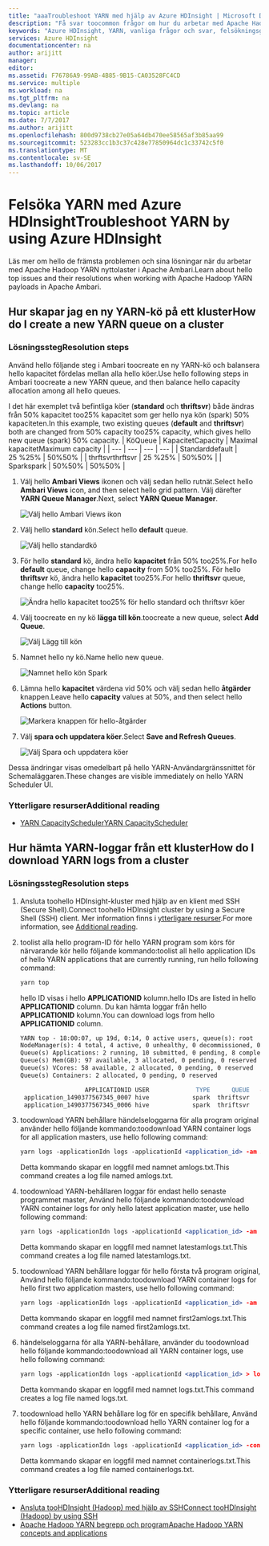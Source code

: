```yaml
---
title: "aaaTroubleshoot YARN med hjälp av Azure HDInsight | Microsoft Docs"
description: "Få svar toocommon frågor om hur du arbetar med Apache Hadoop YARN och Azure HDInsight."
keywords: "Azure HDInsight, YARN, vanliga frågor och svar, felsökningsguide för vanliga frågor"
services: Azure HDInsight
documentationcenter: na
author: arijitt
manager: 
editor: 
ms.assetid: F76786A9-99AB-4B85-9B15-CA03528FC4CD
ms.service: multiple
ms.workload: na
ms.tgt_pltfrm: na
ms.devlang: na
ms.topic: article
ms.date: 7/7/2017
ms.author: arijitt
ms.openlocfilehash: 800d9738cb27e05a64db470ee58565af3b85aa99
ms.sourcegitcommit: 523283cc1b3c37c428e77850964dc1c33742c5f0
ms.translationtype: MT
ms.contentlocale: sv-SE
ms.lasthandoff: 10/06/2017
---
```

# <a name="troubleshoot-yarn-by-using-azure-hdinsight"></a><span data-ttu-id="d2718-104">Felsöka YARN med Azure HDInsight</span><span class="sxs-lookup"><span data-stu-id="d2718-104">Troubleshoot YARN by using Azure HDInsight</span></span>

<span data-ttu-id="d2718-105">Läs mer om hello de främsta problemen och sina lösningar när du arbetar med Apache Hadoop YARN nyttolaster i Apache Ambari.</span><span class="sxs-lookup"><span data-stu-id="d2718-105">Learn about hello top issues and their resolutions when working with Apache Hadoop YARN payloads in Apache Ambari.</span></span>

## <a name="how-do-i-create-a-new-yarn-queue-on-a-cluster"></a><span data-ttu-id="d2718-106">Hur skapar jag en ny YARN-kö på ett kluster</span><span class="sxs-lookup"><span data-stu-id="d2718-106">How do I create a new YARN queue on a cluster</span></span>


### <a name="resolution-steps"></a><span data-ttu-id="d2718-107">Lösningssteg</span><span class="sxs-lookup"><span data-stu-id="d2718-107">Resolution steps</span></span> 

<span data-ttu-id="d2718-108">Använd hello följande steg i Ambari toocreate en ny YARN-kö och balansera hello kapacitet fördelas mellan alla hello köer.</span><span class="sxs-lookup"><span data-stu-id="d2718-108">Use hello following steps in Ambari toocreate a new YARN queue, and then balance hello capacity allocation among all hello queues.</span></span> 

<span data-ttu-id="d2718-109">I det här exemplet två befintliga köer (**standard** och **thriftsvr**) både ändras från 50% kapacitet too25% kapacitet som ger hello nya kön (spark) 50% kapaciteten.</span><span class="sxs-lookup"><span data-stu-id="d2718-109">In this example, two existing queues (**default** and **thriftsvr**) both are changed from 50% capacity too25% capacity, which gives hello new queue (spark) 50% capacity.</span></span>
| <span data-ttu-id="d2718-110">Kö</span><span class="sxs-lookup"><span data-stu-id="d2718-110">Queue</span></span> | <span data-ttu-id="d2718-111">Kapacitet</span><span class="sxs-lookup"><span data-stu-id="d2718-111">Capacity</span></span> | <span data-ttu-id="d2718-112">Maximal kapacitet</span><span class="sxs-lookup"><span data-stu-id="d2718-112">Maximum capacity</span></span> |
| --- | --- | --- | --- |
| <span data-ttu-id="d2718-113">Standard</span><span class="sxs-lookup"><span data-stu-id="d2718-113">default</span></span> | <span data-ttu-id="d2718-114">25 %</span><span class="sxs-lookup"><span data-stu-id="d2718-114">25%</span></span> | <span data-ttu-id="d2718-115">50%</span><span class="sxs-lookup"><span data-stu-id="d2718-115">50%</span></span> |
| <span data-ttu-id="d2718-116">thrftsvr</span><span class="sxs-lookup"><span data-stu-id="d2718-116">thrftsvr</span></span> | <span data-ttu-id="d2718-117">25 %</span><span class="sxs-lookup"><span data-stu-id="d2718-117">25%</span></span> | <span data-ttu-id="d2718-118">50%</span><span class="sxs-lookup"><span data-stu-id="d2718-118">50%</span></span> |
| <span data-ttu-id="d2718-119">Spark</span><span class="sxs-lookup"><span data-stu-id="d2718-119">spark</span></span> | <span data-ttu-id="d2718-120">50%</span><span class="sxs-lookup"><span data-stu-id="d2718-120">50%</span></span> | <span data-ttu-id="d2718-121">50%</span><span class="sxs-lookup"><span data-stu-id="d2718-121">50%</span></span> |

1. <span data-ttu-id="d2718-122">Välj hello **Ambari Views** ikonen och välj sedan hello rutnät.</span><span class="sxs-lookup"><span data-stu-id="d2718-122">Select hello **Ambari Views** icon, and then select hello grid pattern.</span></span> <span data-ttu-id="d2718-123">Välj därefter **YARN Queue Manager**.</span><span class="sxs-lookup"><span data-stu-id="d2718-123">Next, select **YARN Queue Manager**.</span></span>

    ![Välj hello Ambari Views ikon](media/hdinsight-troubleshoot-yarn/create-queue-1.png)
2. <span data-ttu-id="d2718-125">Välj hello **standard** kön.</span><span class="sxs-lookup"><span data-stu-id="d2718-125">Select hello **default** queue.</span></span>

    ![Välj hello standardkö](media/hdinsight-troubleshoot-yarn/create-queue-2.png)
3. <span data-ttu-id="d2718-127">För hello **standard** kö, ändra hello **kapacitet** från 50% too25%.</span><span class="sxs-lookup"><span data-stu-id="d2718-127">For hello **default** queue, change hello **capacity** from 50% too25%.</span></span> <span data-ttu-id="d2718-128">För hello **thriftsvr** kö, ändra hello **kapacitet** too25%.</span><span class="sxs-lookup"><span data-stu-id="d2718-128">For hello **thriftsvr** queue, change hello **capacity** too25%.</span></span>

    ![Ändra hello kapacitet too25% för hello standard och thriftsvr köer](media/hdinsight-troubleshoot-yarn/create-queue-3.png)
4. <span data-ttu-id="d2718-130">Välj toocreate en ny kö **lägga till kön**.</span><span class="sxs-lookup"><span data-stu-id="d2718-130">toocreate a new queue, select **Add Queue**.</span></span>

    ![Välj Lägg till kön](media/hdinsight-troubleshoot-yarn/create-queue-4.png)

5. <span data-ttu-id="d2718-132">Namnet hello ny kö.</span><span class="sxs-lookup"><span data-stu-id="d2718-132">Name hello new queue.</span></span>

    ![Namnet hello kön Spark](media/hdinsight-troubleshoot-yarn/create-queue-5.png)  

6. <span data-ttu-id="d2718-134">Lämna hello **kapacitet** värdena vid 50% och välj sedan hello **åtgärder** knappen.</span><span class="sxs-lookup"><span data-stu-id="d2718-134">Leave hello **capacity** values at 50%, and then select hello **Actions** button.</span></span>

    ![Markera knappen för hello-åtgärder](media/hdinsight-troubleshoot-yarn/create-queue-6.png)  
7. <span data-ttu-id="d2718-136">Välj **spara och uppdatera köer**.</span><span class="sxs-lookup"><span data-stu-id="d2718-136">Select **Save and Refresh Queues**.</span></span>

    ![Välj Spara och uppdatera köer](media/hdinsight-troubleshoot-yarn/create-queue-7.png)  

<span data-ttu-id="d2718-138">Dessa ändringar visas omedelbart på hello YARN-Användargränssnittet för Schemaläggaren.</span><span class="sxs-lookup"><span data-stu-id="d2718-138">These changes are visible immediately on hello YARN Scheduler UI.</span></span>

### <a name="additional-reading"></a><span data-ttu-id="d2718-139">Ytterligare resurser</span><span class="sxs-lookup"><span data-stu-id="d2718-139">Additional reading</span></span>

- [<span data-ttu-id="d2718-140">YARN CapacityScheduler</span><span class="sxs-lookup"><span data-stu-id="d2718-140">YARN CapacityScheduler</span></span>](https://hadoop.apache.org/docs/r2.7.2/hadoop-yarn/hadoop-yarn-site/CapacityScheduler.html)


## <a name="how-do-i-download-yarn-logs-from-a-cluster"></a><span data-ttu-id="d2718-141">Hur hämta YARN-loggar från ett kluster</span><span class="sxs-lookup"><span data-stu-id="d2718-141">How do I download YARN logs from a cluster</span></span>


### <a name="resolution-steps"></a><span data-ttu-id="d2718-142">Lösningssteg</span><span class="sxs-lookup"><span data-stu-id="d2718-142">Resolution steps</span></span> 

1. <span data-ttu-id="d2718-143">Ansluta toohello HDInsight-kluster med hjälp av en klient med SSH (Secure Shell).</span><span class="sxs-lookup"><span data-stu-id="d2718-143">Connect toohello HDInsight cluster by using a Secure Shell (SSH) client.</span></span> <span data-ttu-id="d2718-144">Mer information finns i [ytterligare resurser](#additional-reading-2).</span><span class="sxs-lookup"><span data-stu-id="d2718-144">For more information, see [Additional reading](#additional-reading-2).</span></span>

2. <span data-ttu-id="d2718-145">toolist alla hello program-ID för hello YARN program som körs för närvarande kör hello följande kommando:</span><span class="sxs-lookup"><span data-stu-id="d2718-145">toolist all hello application IDs of hello YARN applications that are currently running, run hello following command:</span></span>

    ```apache
    yarn top
    ```
    <span data-ttu-id="d2718-146">hello ID visas i hello **APPLICATIONID** kolumn.</span><span class="sxs-lookup"><span data-stu-id="d2718-146">hello IDs are listed in hello **APPLICATIONID** column.</span></span> <span data-ttu-id="d2718-147">Du kan hämta loggar från hello **APPLICATIONID** kolumn.</span><span class="sxs-lookup"><span data-stu-id="d2718-147">You can download logs from hello **APPLICATIONID** column.</span></span>

    ```apache
    YARN top - 18:00:07, up 19d, 0:14, 0 active users, queue(s): root
    NodeManager(s): 4 total, 4 active, 0 unhealthy, 0 decommissioned, 0 lost, 0 rebooted
    Queue(s) Applications: 2 running, 10 submitted, 0 pending, 8 completed, 0 killed, 0 failed
    Queue(s) Mem(GB): 97 available, 3 allocated, 0 pending, 0 reserved
    Queue(s) VCores: 58 available, 2 allocated, 0 pending, 0 reserved
    Queue(s) Containers: 2 allocated, 0 pending, 0 reserved

                      APPLICATIONID USER             TYPE      QUEUE   #CONT  #RCONT  VCORES RVCORES     MEM    RMEM  VCORESECS    MEMSECS %PROGR       TIME NAME
     application_1490377567345_0007 hive            spark  thriftsvr       1       0       1       0      1G      0G    1628407    2442611  10.00   18:20:20 Thrift JDBC/ODBC Server
     application_1490377567345_0006 hive            spark  thriftsvr       1       0       1       0      1G      0G    1628430    2442645  10.00   18:20:20 Thrift JDBC/ODBC Server
    ```

3. <span data-ttu-id="d2718-148">toodownload YARN behållare händelseloggarna för alla program original använder hello följande kommando:</span><span class="sxs-lookup"><span data-stu-id="d2718-148">toodownload YARN container logs for all application masters, use hello following command:</span></span>
   
    ```apache
    yarn logs -applicationIdn logs -applicationId <application_id> -am ALL > amlogs.txt
    ```

    <span data-ttu-id="d2718-149">Detta kommando skapar en loggfil med namnet amlogs.txt.</span><span class="sxs-lookup"><span data-stu-id="d2718-149">This command creates a log file named amlogs.txt.</span></span> 

4. <span data-ttu-id="d2718-150">toodownload YARN-behållaren loggar för endast hello senaste programmet master, Använd hello följande kommando:</span><span class="sxs-lookup"><span data-stu-id="d2718-150">toodownload YARN container logs for only hello latest application master, use hello following command:</span></span>

    ```apache
    yarn logs -applicationIdn logs -applicationId <application_id> -am -1 > latestamlogs.txt
    ```

    <span data-ttu-id="d2718-151">Detta kommando skapar en loggfil med namnet latestamlogs.txt.</span><span class="sxs-lookup"><span data-stu-id="d2718-151">This command creates a log file named latestamlogs.txt.</span></span> 

4. <span data-ttu-id="d2718-152">toodownload YARN behållare loggar för hello första två program original, Använd hello följande kommando:</span><span class="sxs-lookup"><span data-stu-id="d2718-152">toodownload YARN container logs for hello first two application masters, use hello following command:</span></span>

    ```apache
    yarn logs -applicationIdn logs -applicationId <application_id> -am 1,2 > first2amlogs.txt 
    ```

    <span data-ttu-id="d2718-153">Detta kommando skapar en loggfil med namnet first2amlogs.txt.</span><span class="sxs-lookup"><span data-stu-id="d2718-153">This command creates a log file named first2amlogs.txt.</span></span> 

5. <span data-ttu-id="d2718-154">händelseloggarna för alla YARN-behållare, använder du toodownload hello följande kommando:</span><span class="sxs-lookup"><span data-stu-id="d2718-154">toodownload all YARN container logs, use hello following command:</span></span>

    ```apache
    yarn logs -applicationIdn logs -applicationId <application_id> > logs.txt
    ```

    <span data-ttu-id="d2718-155">Detta kommando skapar en loggfil med namnet logs.txt.</span><span class="sxs-lookup"><span data-stu-id="d2718-155">This command creates a log file named logs.txt.</span></span> 

6. <span data-ttu-id="d2718-156">toodownload hello YARN behållare log för en specifik behållare, Använd hello följande kommando:</span><span class="sxs-lookup"><span data-stu-id="d2718-156">toodownload hello YARN container log for a specific container, use hello following command:</span></span>

    ```apache
    yarn logs -applicationIdn logs -applicationId <application_id> -containerId <container_id> > containerlogs.txt 
    ```

    <span data-ttu-id="d2718-157">Detta kommando skapar en loggfil med namnet containerlogs.txt.</span><span class="sxs-lookup"><span data-stu-id="d2718-157">This command creates a log file named containerlogs.txt.</span></span>

### <span data-ttu-id="d2718-158"><a name="additional-reading-2"></a>Ytterligare resurser</span><span class="sxs-lookup"><span data-stu-id="d2718-158"><a name="additional-reading-2"></a>Additional reading</span></span>

- [<span data-ttu-id="d2718-159">Ansluta tooHDInsight (Hadoop) med hjälp av SSH</span><span class="sxs-lookup"><span data-stu-id="d2718-159">Connect tooHDInsight (Hadoop) by using SSH</span></span>](https://docs.microsoft.com/en-us/azure/hdinsight/hdinsight-hadoop-linux-use-ssh-unix)
- [<span data-ttu-id="d2718-160">Apache Hadoop YARN begrepp och program</span><span class="sxs-lookup"><span data-stu-id="d2718-160">Apache Hadoop YARN concepts and applications</span></span>](https://hortonworks.com/blog/apache-hadoop-yarn-concepts-and-applications/)







